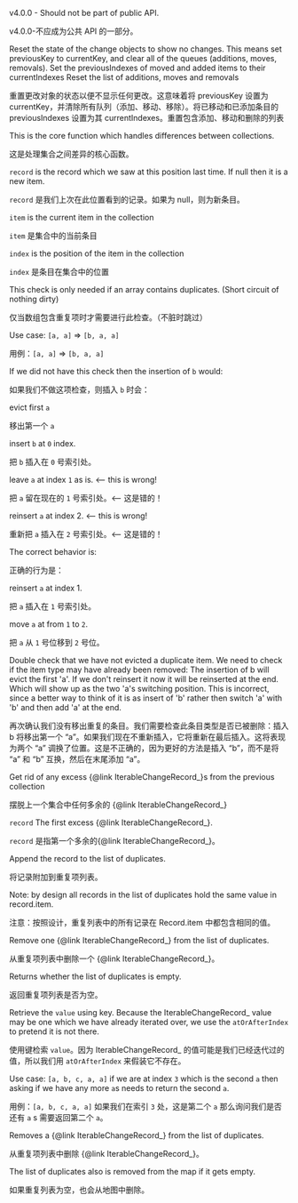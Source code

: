 v4.0.0 - Should not be part of public API.

v4.0.0-不应成为公共 API 的一部分。

Reset the state of the change objects to show no changes. This means set previousKey to
currentKey, and clear all of the queues \(additions, moves, removals\).
Set the previousIndexes of moved and added items to their currentIndexes
Reset the list of additions, moves and removals

重置更改对象的状态以便不显示任何更改。这意味着将 previousKey 设置为
currentKey，并清除所有队列（添加、移动、移除）。将已移动和已添加条目的 previousIndexes 设置为其
currentIndexes。重置包含添加、移动和删除的列表

This is the core function which handles differences between collections.

这是处理集合之间差异的核心函数。

`record` is the record which we saw at this position last time. If null then it is a new
item.

`record` 是我们上次在此位置看到的记录。如果为 null，则为新条目。

`item` is the current item in the collection

`item` 是集合中的当前条目

`index` is the position of the item in the collection

`index` 是条目在集合中的位置

This check is only needed if an array contains duplicates. \(Short circuit of nothing dirty\)

仅当数组包含重复项时才需要进行此检查。（不脏时跳过）

Use case: `[a, a]` => `[b, a, a]`

用例：`[a, a]` => `[b, a, a]`

If we did not have this check then the insertion of `b` would:

如果我们不做这项检查，则插入 `b` 时会：

evict first `a`

移出第一个 `a`

insert `b` at `0` index.

把 `b` 插入在 `0` 号索引处。

leave `a` at index `1` as is. &lt;-- this is wrong!

把 `a` 留在现在的 `1` 号索引处。&lt;-- 这是错的！

reinsert `a` at index 2. &lt;-- this is wrong!

重新把 `a` 插入在 `2` 号索引处。&lt;-- 这是错的！

The correct behavior is:

正确的行为是：

reinsert `a` at index 1.

把 `a` 插入在 `1` 号索引处。

move `a` at from `1` to `2`.

把 `a` 从 `1` 号位移到 `2` 号位。

Double check that we have not evicted a duplicate item. We need to check if the item type may
have already been removed:
The insertion of b will evict the first 'a'. If we don't reinsert it now it will be reinserted
at the end. Which will show up as the two 'a's switching position. This is incorrect, since a
better way to think of it is as insert of 'b' rather then switch 'a' with 'b' and then add 'a'
at the end.

再次确认我们没有移出重复的条目。我们需要检查此条目类型是否已被删除：插入 b 将移出第一个
“a”。如果我们现在不重新插入，它将重新在最后插入。这将表现为两个 “a”
调换了位置。这是不正确的，因为更好的方法是插入 “b”，而不是将 “a” 和 “b” 互换，然后在末尾添加
“a”。

Get rid of any excess {&commat;link IterableChangeRecord\_}s from the previous collection

摆脱上一个集合中任何多余的 {&commat;link IterableChangeRecord\_}

`record` The first excess {&commat;link IterableChangeRecord\_}.

`record` 是指第一个多余的{&commat;link IterableChangeRecord\_}。

Append the record to the list of duplicates.

将记录附加到重复项列表。

Note: by design all records in the list of duplicates hold the same value in record.item.

注意：按照设计，重复列表中的所有记录在 Record.item 中都包含相同的值。

Remove one {&commat;link IterableChangeRecord\_} from the list of duplicates.

从重复项列表中删除一个 {&commat;link IterableChangeRecord\_}。

Returns whether the list of duplicates is empty.

返回重复项列表是否为空。

Retrieve the `value` using key. Because the IterableChangeRecord\_ value may be one which we
have already iterated over, we use the `atOrAfterIndex` to pretend it is not there.

使用键检索 `value`。因为 IterableChangeRecord\_ 的值可能是我们已经迭代过的值，所以我们用
`atOrAfterIndex` 来假装它不存在。

Use case: `[a, b, c, a, a]` if we are at index `3` which is the second `a` then asking if we
have any more `a`s needs to return the second `a`.

用例：`[a, b, c, a, a]` 如果我们在索引 `3` 处，这是第二个 `a` 那么询问我们是否还有 `a` s
需要返回第二个 `a`。

Removes a {&commat;link IterableChangeRecord\_} from the list of duplicates.

从重复项列表中删除 {&commat;link IterableChangeRecord\_}。

The list of duplicates also is removed from the map if it gets empty.

如果重复列表为空，也会从地图中删除。